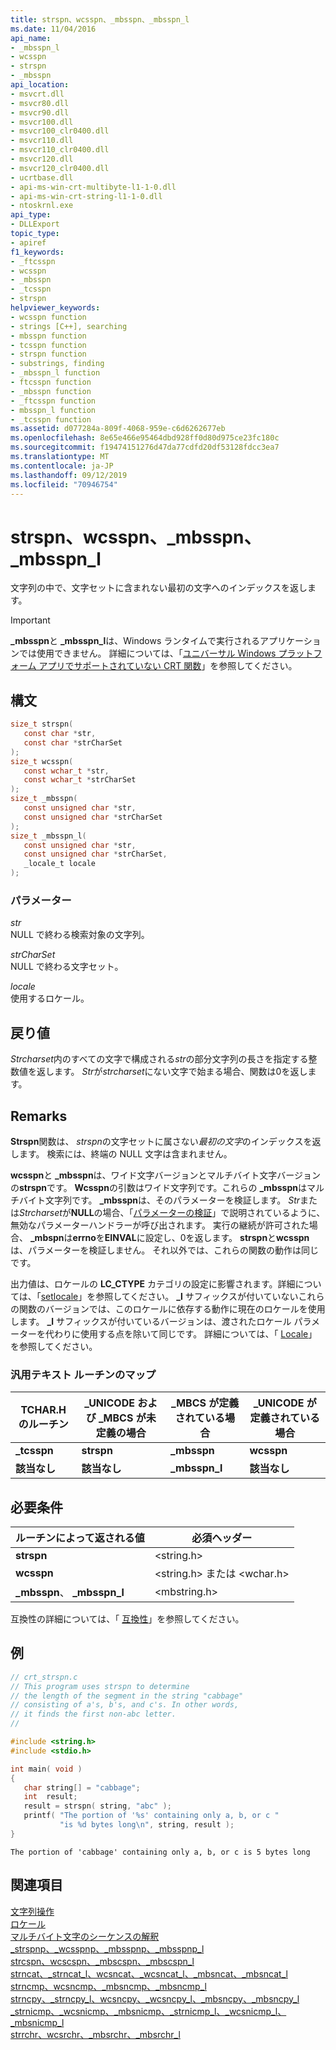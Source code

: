 ```yaml
---
title: strspn、wcsspn、_mbsspn、_mbsspn_l
ms.date: 11/04/2016
api_name:
- _mbsspn_l
- wcsspn
- strspn
- _mbsspn
api_location:
- msvcrt.dll
- msvcr80.dll
- msvcr90.dll
- msvcr100.dll
- msvcr100_clr0400.dll
- msvcr110.dll
- msvcr110_clr0400.dll
- msvcr120.dll
- msvcr120_clr0400.dll
- ucrtbase.dll
- api-ms-win-crt-multibyte-l1-1-0.dll
- api-ms-win-crt-string-l1-1-0.dll
- ntoskrnl.exe
api_type:
- DLLExport
topic_type:
- apiref
f1_keywords:
- _ftcsspn
- wcsspn
- _mbsspn
- _tcsspn
- strspn
helpviewer_keywords:
- wcsspn function
- strings [C++], searching
- mbsspn function
- tcsspn function
- strspn function
- substrings, finding
- _mbsspn_l function
- ftcsspn function
- _mbsspn function
- _ftcsspn function
- mbsspn_l function
- _tcsspn function
ms.assetid: d077284a-809f-4068-959e-c6d6262677eb
ms.openlocfilehash: 8e65e466e95464dbd928ff0d80d975ce23fc180c
ms.sourcegitcommit: f19474151276d47da77cdfd20df53128fdcc3ea7
ms.translationtype: MT
ms.contentlocale: ja-JP
ms.lasthandoff: 09/12/2019
ms.locfileid: "70946754"
---
```

# <a name="strspn-wcsspn-_mbsspn-_mbsspn_l"></a>strspn、wcsspn、_mbsspn、_mbsspn_l

文字列の中で、文字セットに含まれない最初の文字へのインデックスを返します。

> [!IMPORTANT]
> **_mbsspn**と **_mbsspn_l**は、Windows ランタイムで実行されるアプリケーションでは使用できません。 詳細については、「[ユニバーサル Windows プラットフォーム アプリでサポートされていない CRT 関数](../../cppcx/crt-functions-not-supported-in-universal-windows-platform-apps.md)」を参照してください。

## <a name="syntax"></a>構文

```C
size_t strspn(
   const char *str,
   const char *strCharSet
);
size_t wcsspn(
   const wchar_t *str,
   const wchar_t *strCharSet
);
size_t _mbsspn(
   const unsigned char *str,
   const unsigned char *strCharSet
);
size_t _mbsspn_l(
   const unsigned char *str,
   const unsigned char *strCharSet,
   _locale_t locale
);
```

### <a name="parameters"></a>パラメーター

*str*<br/>
NULL で終わる検索対象の文字列。

*strCharSet*<br/>
NULL で終わる文字セット。

*locale*<br/>
使用するロケール。

## <a name="return-value"></a>戻り値

*Strcharset*内のすべての文字で構成される*str*の部分文字列の長さを指定する整数値を返します。 *Str*が*strcharset*にない文字で始まる場合、関数は0を返します。

## <a name="remarks"></a>Remarks

**Strspn**関数は、 *strspn*の文字セットに属さない*最初の文字*のインデックスを返します。 検索には、終端の NULL 文字は含まれません。

**wcsspn**と **_mbsspn**は、ワイド文字バージョンとマルチバイト文字バージョンの**strspn**です。 **Wcsspn**の引数はワイド文字列です。これらの **_mbsspn**はマルチバイト文字列です。 **_mbsspn**は、そのパラメーターを検証します。 *Str*または*Strcharset*が**NULL**の場合、「[パラメーターの検証](../../c-runtime-library/parameter-validation.md)」で説明されているように、無効なパラメーターハンドラーが呼び出されます。 実行の継続が許可された場合、 **_mbspn**は**errno**を**EINVAL**に設定し、0を返します。 **strspn**と**wcsspn**は、パラメーターを検証しません。 それ以外では、これらの関数の動作は同じです。

出力値は、ロケールの **LC_CTYPE** カテゴリの設定に影響されます。詳細については、「[setlocale](setlocale-wsetlocale.md)」を参照してください。 **_l** サフィックスが付いていないこれらの関数のバージョンでは、このロケールに依存する動作に現在のロケールを使用します。 **_l** サフィックスが付いているバージョンは、渡されたロケール パラメーターを代わりに使用する点を除いて同じです。 詳細については、「 [Locale](../../c-runtime-library/locale.md)」を参照してください。

### <a name="generic-text-routine-mappings"></a>汎用テキスト ルーチンのマップ

|TCHAR.H のルーチン|_UNICODE および _MBCS が未定義の場合|_MBCS が定義されている場合|_UNICODE が定義されている場合|
|---------------------|------------------------------------|--------------------|-----------------------|
|**_tcsspn**|**strspn**|**_mbsspn**|**wcsspn**|
|**該当なし**|**該当なし**|**_mbsspn_l**|**該当なし**|

## <a name="requirements"></a>必要条件

|ルーチンによって返される値|必須ヘッダー|
|-------------|---------------------|
|**strspn**|\<string.h>|
|**wcsspn**|\<string.h> または \<wchar.h>|
|**_mbsspn**、 **_mbsspn_l**|\<mbstring.h>|

互換性の詳細については、「 [互換性](../../c-runtime-library/compatibility.md)」を参照してください。

## <a name="example"></a>例

```C
// crt_strspn.c
// This program uses strspn to determine
// the length of the segment in the string "cabbage"
// consisting of a's, b's, and c's. In other words,
// it finds the first non-abc letter.
//

#include <string.h>
#include <stdio.h>

int main( void )
{
   char string[] = "cabbage";
   int  result;
   result = strspn( string, "abc" );
   printf( "The portion of '%s' containing only a, b, or c "
           "is %d bytes long\n", string, result );
}
```

```Output
The portion of 'cabbage' containing only a, b, or c is 5 bytes long
```

## <a name="see-also"></a>関連項目

[文字列操作](../../c-runtime-library/string-manipulation-crt.md)<br/>
[ロケール](../../c-runtime-library/locale.md)<br/>
[マルチバイト文字のシーケンスの解釈](../../c-runtime-library/interpretation-of-multibyte-character-sequences.md)<br/>
[_strspnp、_wcsspnp、_mbsspnp、_mbsspnp_l](strspnp-wcsspnp-mbsspnp-mbsspnp-l.md)<br/>
[strcspn、wcscspn、_mbscspn、_mbscspn_l](strcspn-wcscspn-mbscspn-mbscspn-l.md)<br/>
[strncat、_strncat_l、wcsncat、_wcsncat_l、_mbsncat、_mbsncat_l](strncat-strncat-l-wcsncat-wcsncat-l-mbsncat-mbsncat-l.md)<br/>
[strncmp、wcsncmp、_mbsncmp、_mbsncmp_l](strncmp-wcsncmp-mbsncmp-mbsncmp-l.md)<br/>
[strncpy、_strncpy_l、wcsncpy、_wcsncpy_l、_mbsncpy、_mbsncpy_l](strncpy-strncpy-l-wcsncpy-wcsncpy-l-mbsncpy-mbsncpy-l.md)<br/>
[_strnicmp、_wcsnicmp、_mbsnicmp、_strnicmp_l、_wcsnicmp_l、_mbsnicmp_l](strnicmp-wcsnicmp-mbsnicmp-strnicmp-l-wcsnicmp-l-mbsnicmp-l.md)<br/>
[strrchr、wcsrchr、_mbsrchr、_mbsrchr_l](strrchr-wcsrchr-mbsrchr-mbsrchr-l.md)<br/>
